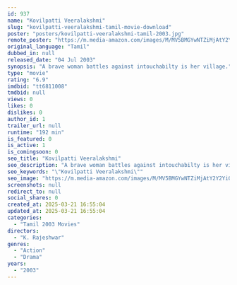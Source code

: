 ```yaml
---
id: 937
name: "Kovilpatti Veeralakshmi"
slug: "kovilpatti-veeralakshmi-tamil-movie-download"
poster: "posters/kovilpatti-veeralakshmi-tamil-2003.jpg"
remote_poster: "https://m.media-amazon.com/images/M/MV5BMGYwNTZiMjAtY2Y2Yi00MWY2LThjZTAtOGRkZWMyZTU4YWI4XkEyXkFqcGdeQXVyODI5NTQxMTM@._V1_SX300.jpg"
original_language: "Tamil"
dubbed_in: null
released_date: "04 Jul 2003"
synopsis: "A brave woman battles against intouchabilty is her village."
type: "movie"
rating: "6.9"
imdbid: "tt6811008"
tmdbid: null
views: 0
likes: 0
dislikes: 0
author_id: 1
trailer_url: null
runtime: "192 min"
is_featured: 0
is_active: 1
is_comingsoon: 0
seo_title: "Kovilpatti Veeralakshmi"
seo_description: "A brave woman battles against intouchabilty is her village."
seo_keywords: "\"Kovilpatti Veeralakshmi\""
seo_image: "https://m.media-amazon.com/images/M/MV5BMGYwNTZiMjAtY2Y2Yi00MWY2LThjZTAtOGRkZWMyZTU4YWI4XkEyXkFqcGdeQXVyODI5NTQxMTM@._V1_SX300.jpg"
screenshots: null
redirect_to: null
social_shares: 0
created_at: 2025-03-21 16:55:04
updated_at: 2025-03-21 16:55:04
categories:
  - "Tamil 2003 Movies"
directors:
  - "K. Rajeshwar"
genres:
  - "Action"
  - "Drama"
years:
  - "2003"
---
```

